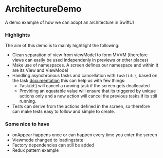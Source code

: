 # ArchitectureDemo
A demo example of how we can adopt an architecture in SwiftUI

### Highlights
The aim of this demo is to mainly hightlight the following:
- Clean separation of view from viewModel to form MVVM (therefore views can easily be used independenly in previews or other places)
- Make use of namespaces. A screen defines our namespace and within it are its View and ViewModel
- Handling asynchronous tasks and cancellation with `task(id:)`, based on the task [documentation](https://developer.apple.com/documentation/swiftui/view/task(id:priority:_:)) this can help us with few things: 
    - Task(id:) will cancel a running task if the screen gets deallocated
    - Providing an equatable value will ensure that its triggered by unique actions only and a new action will cancel the previous tasks if its still running.
- Tests can derive from the actions defined in the screen, so therefore can make tests easy to follow and simple to create.
 
### Some nice to have
- onAppear happens once or can happen every time you enter the screen
- Viewmode changed to loadingstate
- Factory dependencies can still be added
- Redux pattern example
